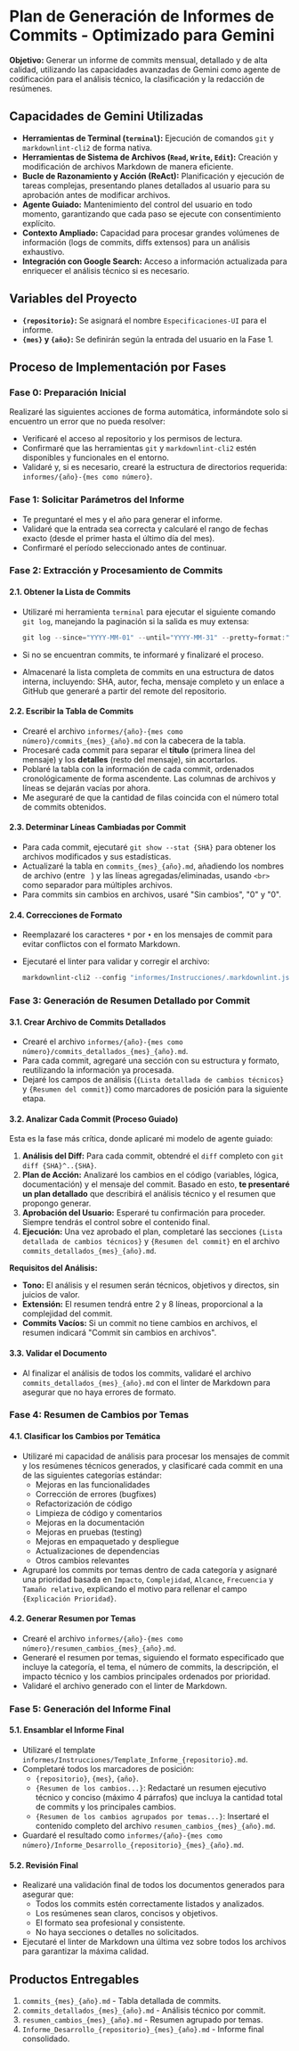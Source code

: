 # Plan de Generación de Informes de Commits - Optimizado para Gemini

**Objetivo:** Generar un informe de commits mensual, detallado y de alta calidad, utilizando las capacidades avanzadas de Gemini como agente de codificación para el análisis técnico, la clasificación y la redacción de resúmenes.

## Capacidades de Gemini Utilizadas

- **Herramientas de Terminal (`terminal`):** Ejecución de comandos `git` y `markdownlint-cli2` de forma nativa.
- **Herramientas de Sistema de Archivos (`Read`, `Write`, `Edit`):** Creación y modificación de archivos Markdown de manera eficiente.
- **Bucle de Razonamiento y Acción (ReAct):** Planificación y ejecución de tareas complejas, presentando planes detallados al usuario para su aprobación antes de modificar archivos.
- **Agente Guiado:** Mantenimiento del control del usuario en todo momento, garantizando que cada paso se ejecute con consentimiento explícito.
- **Contexto Ampliado:** Capacidad para procesar grandes volúmenes de información (logs de commits, diffs extensos) para un análisis exhaustivo.
- **Integración con Google Search:** Acceso a información actualizada para enriquecer el análisis técnico si es necesario.

## Variables del Proyecto

- **`{repositorio}`:** Se asignará el nombre `Especificaciones-UI` para el informe.
- **`{mes}` y `{año}`:** Se definirán según la entrada del usuario en la Fase 1.

## Proceso de Implementación por Fases

### Fase 0: Preparación Inicial

Realizaré las siguientes acciones de forma automática, informándote solo si encuentro un error que no pueda resolver:

- Verificaré el acceso al repositorio y los permisos de lectura.
- Confirmaré que las herramientas `git` y `markdownlint-cli2` estén disponibles y funcionales en el entorno.
- Validaré y, si es necesario, crearé la estructura de directorios requerida: `informes/{año}-{mes como número}`.

### Fase 1: Solicitar Parámetros del Informe

- Te preguntaré el mes y el año para generar el informe.
- Validaré que la entrada sea correcta y calcularé el rango de fechas exacto (desde el primer hasta el último día del mes).
- Confirmaré el período seleccionado antes de continuar.

### Fase 2: Extracción y Procesamiento de Commits

#### 2.1. Obtener la Lista de Commits

- Utilizaré mi herramienta `terminal` para ejecutar el siguiente comando `git log`, manejando la paginación si la salida es muy extensa:

    ```powershell
    git log --since="YYYY-MM-01" --until="YYYY-MM-31" --pretty=format:"%H|%an|%ad|%s" --date=iso
    ```

- Si no se encuentran commits, te informaré y finalizaré el proceso.
- Almacenaré la lista completa de commits en una estructura de datos interna, incluyendo: SHA, autor, fecha, mensaje completo y un enlace a GitHub que generaré a partir del remote del repositorio.

#### 2.2. Escribir la Tabla de Commits

- Crearé el archivo `informes/{año}-{mes como número}/commits_{mes}_{año}.md` con la cabecera de la tabla.
- Procesaré cada commit para separar el **título** (primera línea del mensaje) y los **detalles** (resto del mensaje), sin acortarlos.
- Poblaré la tabla con la información de cada commit, ordenados cronológicamente de forma ascendente. Las columnas de archivos y líneas se dejarán vacías por ahora.
- Me aseguraré de que la cantidad de filas coincida con el número total de commits obtenidos.

#### 2.3. Determinar Líneas Cambiadas por Commit

- Para cada commit, ejecutaré `git show --stat {SHA}` para obtener los archivos modificados y sus estadísticas.
- Actualizaré la tabla en `commits_{mes}_{año}.md`, añadiendo los nombres de archivo (entre ` `) y las líneas agregadas/eliminadas, usando `<br>` como separador para múltiples archivos.
- Para commits sin cambios en archivos, usaré "Sin cambios", "0" y "0".

#### 2.4. Correcciones de Formato

- Reemplazaré los caracteres `*` por `•` en los mensajes de commit para evitar conflictos con el formato Markdown.
- Ejecutaré el linter para validar y corregir el archivo:

    ```powershell
    markdownlint-cli2 --config "informes/Instrucciones/.markdownlint.json" "informes/{año}-{mes como número}/commits_{mes}_{año}.md"
    ```

### Fase 3: Generación de Resumen Detallado por Commit

#### 3.1. Crear Archivo de Commits Detallados

- Crearé el archivo `informes/{año}-{mes como número}/commits_detallados_{mes}_{año}.md`.
- Para cada commit, agregaré una sección con su estructura y formato, reutilizando la información ya procesada.
- Dejaré los campos de análisis (`{Lista detallada de cambios técnicos}` y `{Resumen del commit}`) como marcadores de posición para la siguiente etapa.

#### 3.2. Analizar Cada Commit (Proceso Guiado)

Esta es la fase más crítica, donde aplicaré mi modelo de agente guiado:

1. **Análisis del Diff:** Para cada commit, obtendré el `diff` completo con `git diff {SHA}^..{SHA}`.
2. **Plan de Acción:** Analizaré los cambios en el código (variables, lógica, documentación) y el mensaje del commit. Basado en esto, **te presentaré un plan detallado** que describirá el análisis técnico y el resumen que propongo generar.
3. **Aprobación del Usuario:** Esperaré tu confirmación para proceder. Siempre tendrás el control sobre el contenido final.
4. **Ejecución:** Una vez aprobado el plan, completaré las secciones `{Lista detallada de cambios técnicos}` y `{Resumen del commit}` en el archivo `commits_detallados_{mes}_{año}.md`.

**Requisitos del Análisis:**

- **Tono:** El análisis y el resumen serán técnicos, objetivos y directos, sin juicios de valor.
- **Extensión:** El resumen tendrá entre 2 y 8 líneas, proporcional a la complejidad del commit.
- **Commits Vacíos:** Si un commit no tiene cambios en archivos, el resumen indicará "Commit sin cambios en archivos".

#### 3.3. Validar el Documento

- Al finalizar el análisis de todos los commits, validaré el archivo `commits_detallados_{mes}_{año}.md` con el linter de Markdown para asegurar que no haya errores de formato.

### Fase 4: Resumen de Cambios por Temas

#### 4.1. Clasificar los Cambios por Temática

- Utilizaré mi capacidad de análisis para procesar los mensajes de commit y los resúmenes técnicos generados, y clasificaré cada commit en una de las siguientes categorías estándar:
  - Mejoras en las funcionalidades
  - Corrección de errores (bugfixes)
  - Refactorización de código
  - Limpieza de código y comentarios
  - Mejoras en la documentación
  - Mejoras en pruebas (testing)
  - Mejoras en empaquetado y despliegue
  - Actualizaciones de dependencias
  - Otros cambios relevantes
- Agruparé los commits por temas dentro de cada categoría y asignaré una prioridad basada en `Impacto`, `Complejidad`, `Alcance`, `Frecuencia` y `Tamaño relativo`, explicando el motivo para rellenar el campo `{Explicación Prioridad}`.

#### 4.2. Generar Resumen por Temas

- Crearé el archivo `informes/{año}-{mes como número}/resumen_cambios_{mes}_{año}.md`.
- Generaré el resumen por temas, siguiendo el formato especificado que incluye la categoría, el tema, el número de commits, la descripción, el impacto técnico y los cambios principales ordenados por prioridad.
- Validaré el archivo generado con el linter de Markdown.

### Fase 5: Generación del Informe Final

#### 5.1. Ensamblar el Informe Final

- Utilizaré el template `informes/Instrucciones/Template_Informe_{repositorio}.md`.
- Completaré todos los marcadores de posición:
  - `{repositorio}`, `{mes}`, `{año}`.
  - `{Resumen de los cambios...}`: Redactaré un resumen ejecutivo técnico y conciso (máximo 4 párrafos) que incluya la cantidad total de commits y los principales cambios.
  - `{Resumen de los cambios agrupados por temas...}`: Insertaré el contenido completo del archivo `resumen_cambios_{mes}_{año}.md`.
- Guardaré el resultado como `informes/{año}-{mes como número}/Informe_Desarrollo_{repositorio}_{mes}_{año}.md`.

#### 5.2. Revisión Final

- Realizaré una validación final de todos los documentos generados para asegurar que:
  - Todos los commits estén correctamente listados y analizados.
  - Los resúmenes sean claros, concisos y objetivos.
  - El formato sea profesional y consistente.
  - No haya secciones o detalles no solicitados.
- Ejecutaré el linter de Markdown una última vez sobre todos los archivos para garantizar la máxima calidad.

## Productos Entregables

1. `commits_{mes}_{año}.md` - Tabla detallada de commits.
2. `commits_detallados_{mes}_{año}.md` - Análisis técnico por commit.
3. `resumen_cambios_{mes}_{año}.md` - Resumen agrupado por temas.
4. `Informe_Desarrollo_{repositorio}_{mes}_{año}.md` - Informe final consolidado.

